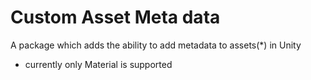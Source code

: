# Custom Asset Meta data

A package which adds the ability to add metadata to assets(*) in Unity

* currently only Material is supported
